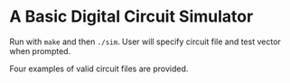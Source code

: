 # A Basic Digital Circuit Simulator

Run with ```make``` and then ```./sim```. User will specify circuit file and test vector when prompted.

Four examples of valid circuit files are provided. 
